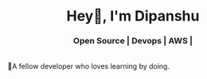 <h1 align="center">Hey👋,  I'm Dipanshu</h1>
<h3 align="center">Open Source | Devops | AWS | </h3>
<br>
🔹A fellow developer who loves learning by doing. 
